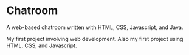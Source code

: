 # Chatroom
A web-based chatroom written with HTML, CSS, Javascript, and Java.

My first project involving web development. Also my first project using HTML, CSS, and Javascript.
